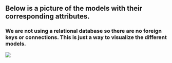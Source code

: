 ## Below is a picture of the models with their corresponding attributes. 
### We are not using a relational database so there are no foreign keys or connections. This is just a way to visualize the different models. 

![](image.png)
